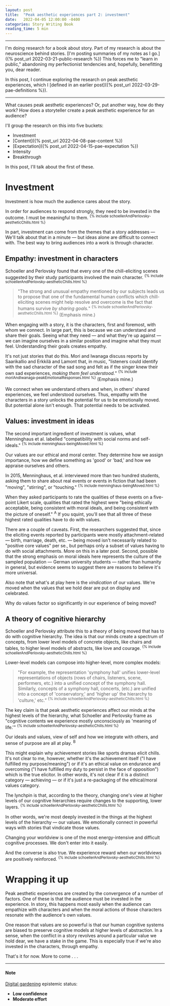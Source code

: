 ```yaml
---
layout: post
title:  "Peak aesthetic experiences part 2: investment"
date:   2022-04-05 12:00:00 -0400
categories: Story Writing Book
reading_time: 5 min
---
```


---

I'm doing research for a book about story. Part of my research is about the neuroscience behind stories. [I'm posting summaries of my notes as I go.]({% post_url 2022-03-21-public-research %}) This forces me to "learn in public," abandoning my perfectionist tendencies and, hopefully, benefitting you, dear reader.

In this post, I continue exploring the research on peak aesthetic experiences, which I [defined in an earlier post]({% post_url 2022-03-29-pae-definitions %}).

---

What causes peak aesthetic experiences? Or, put another way, how do they work? How does a storyteller create a peak aesthetic experience for an audience?

I'll group the research on this into five buckets:

- Investment
- [Content]({% post_url 2022-04-08-pae-content %})
- [Expectation]({% post_url 2022-04-15-pae-expectation %})
- Intensity
- Breakthrough

In this post, I'll talk about the first of these.

# Investment

Investment is how much the audience cares about the story.

In order for audiences to respond strongly, they need to be invested in the outcome. I must be meaningful to them. <sup>{% include schoellerAndPerlovsky-aestheticChills.html %}</sup>

In part, investment can come from the themes that a story addresses &mdash; We'll talk about that in a minute &mdash; but ideas alone are difficult to connect with. The best way to bring audiences into a work is through character.

## Empathy: investment in characters

Schoeller and Perlovsky found that every one of the chill-eliciting scenes suggested by their study participants involved the main character. <sup>{% include schoellerAndPerlovsky-aestheticChills.html %}</sup>

> "The strong and unusual empathy mentioned by our subjects leads us to propose that one of the fundamental human conflicts which chill-eliciting scenes might help resolve and overcome is the fact that humans survive _by sharing goals._" <sup>{% include schoellerAndPerlovsky-aestheticChills.html %}</sup> (Emphasis mine.)

When engaging with a story, it is the characters, first and foremost, with whom we connect. In large part, this is because we can understand and share their goals. Seeing what they need &mdash; and what they're up against &mdash; we can imagine ourselves in a similar position and imagine what they must feel. Understanding their goals creates empathy.

It's not just stories that do this. Mori and Iwanaga discuss reports by Saarikallio and Erkkilä and Lamont that, in music, "listeners could identify with the sad character of the sad song and felt as if the singer knew their own sad experiences, _making them feel understood._" <sup>{% include moriAndIwanaga-peakEmotionalResponses.html %}</sup> (Emphasis mine.)

We connect when we understand others and when, in others' shared experiences, we feel understood ourselves. Thus, empathy with the characters in a story unlocks the potential for us to be emotionally moved. But potential alone isn't enough. That potential needs to be activated.

## Values: investment in ideas

The second important ingredient of investment is values, what Menninghaus et al. labelled "compatibility with social norms and self-ideals." <sup>{% include menninghaus-beingMoved.html %}</sup>

Our values are our ethical and moral center. They determine how we assign importance, how we define something as 'good' or 'bad,' and how we appraise ourselves and others.

In 2015, Menninghaus, et al. interviewed more than two hundred students, asking them to share about real events or events in fiction that had been "moving", "stirring", or "touching." <sup>{% include menninghaus-beingMoved.html %}</sup>

When they asked participants to rate the qualities of these events on a five-point Likert scale, qualities that rated the highest were "being ethically acceptable, being consistent with moral ideals, and being consistent with the picture of oneself." <sup class="aside">A</sup> If you squint, you'll see that all three of these highest rated qualities have to do with values.

<aside>There are a couple of caveats. First, the researchers suggested that, since the eliciting events reported by participants were mostly attachment-related &mdash; birth, marriage, death, etc. &mdash; being moved isn't necessarily related to "positive core values" per se., but perhaps only a subset of values having to do with social attachments. More on this in a later post. Second, possible that the strong emphasis on moral ideals here represents the culture of the sampled population &mdash; German university students &mdash; rather than humanity in general, but evidence seems to suggest there are reasons to believe it's more universal.</aside>

Also note that what's at play here is the _vindication_ of our values. We're moved when the values that we hold dear are put on display and celebrated.

Why do values factor so significantly in our experience of being moved?

## A theory of cognitive hierarchy

Schoeller and Perlovsky attribute this to a theory of being moved that has to do with cognitive hierarchy. The idea is that our minds create a spectrum of concepts, from lower level models of concrete objects, like chairs and tables, to higher level models of abstracts, like love and courage. <sup>{% include schoellerAndPerlovsky-aestheticChills.html %}</sup>

Lower-level models can compose into higher-level, more complex models:

> "For example, the representation 'symphony hall' unifies lower-level representations of objects (rows of chairs, listeners, scene, performers, etc.) into a unified concept of the symphony hall. Similarly, concepts of a symphony hall, concerts, (etc.) are unified into a concept of 'conservatory,' and 'higher up' the hierarchy to 'culture,' etc.” <sup>{% include schoellerAndPerlovsky-aestheticChills.html %}</sup>

The key claim is that peak aesthetic experiences affect our minds at the highest levels of the hierarchy, what Schoeller and Perlovsky frame as "cognitive contents we experience mostly unconsciously as 'meaning of life.'" <sup>{% include schoellerAndPerlovsky-aestheticChills.html %}</sup>

Our ideals and values, view of self and how we integrate with others, and sense of purpose are all at play. <sup class="aside">B</sup>

<aside>This might explain why achievement stories like sports dramas elicit chills. It's not clear to me, however, whether it's the achievement itself ("I have fulfilled my purpose/meaning") or if it's an ethical value on endurance and overcoming ("I have fulfilled my duty to persist in the face of opposition") which is the true elicitor. In other words, it's not clear if it is a distinct category &mdash; achieving &mdash; or if it's just a re-packaging of the ethical/moral values category.</aside>

The lynchpin is that, according to the theory, changing one's view at higher levels of our cognitive hierarchies require changes to the supporting, lower layers. <sup>{% include schoellerAndPerlovsky-aestheticChills.html %}</sup>

In other words, we're most deeply invested in the things at the highest levels of the hierarchy — our values. We emotionally connect in powerful ways with stories that vindicate those values.

Changing your worldview is one of the most energy-intensive and difficult cognitive processes. We don't enter into it easily.

And the converse is also true. We experience reward when our worldviews are positively reinforced. <sup>{% include schoellerAndPerlovsky-aestheticChills.html %}</sup>

# Wrapping it up

Peak aesthetic experiences are created by the convergence of a number of factors. One of these is that the audience must be invested in the experience. In story, this happens most easily when the audience can empathize with characters and when the moral actions of those characters resonate with the audience's own values. 

One reason that values are so powerful is that our human cognitive systems are biased to preserve cognitive models at higher levels of abstraction. In a sense, when the conflict in a story revolves around a particular value we hold dear, we have a stake in the game. This is especially true if we're also invested in the characters, through empathy.

That's it for now. More to come . . .

---

#### Note

[Digital gardening](https://maggieappleton.com/garden-history) epistemic status:

- <strong>Low confidence</strong>
- <strong>Moderate effort</strong>